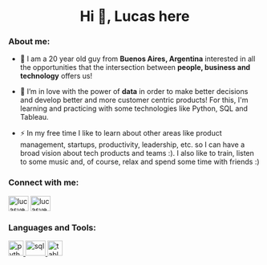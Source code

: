 <h1 align="center">Hi 👋, Lucas here</h1>

<h3 align="left">About me:</h3>

- 🔭 I am a 20 year old guy from **Buenos Aires, Argentina** interested in all the opportunities that the intersection between **people, business and technology** offers us!

- 🌱 I’m in love with the power of **data** in order to make better decisions and develop better and more customer centric products! For this, I'm learning and practicing with some technologies like Python, SQL and Tableau.

- ⚡ In my free time I like to learn about other areas like product management, startups, productivity, leadership, etc. so I can have a broad vision about tech products and teams :). I also like to train, listen to some music and, of course, relax and spend some time with friends :)

<h3 align="left">Connect with me:</h3>
<p align="left">
<a href="https://twitter.com/lucasvegalv" target="blank"><img align="center" src="https://raw.githubusercontent.com/rahuldkjain/github-profile-readme-generator/master/src/images/icons/Social/twitter.svg" alt="lucasvegalv" height="30" width="40" /></a>
<a href="https://linkedin.com/in/lucasvegalv" target="blank"><img align="center" src="https://raw.githubusercontent.com/rahuldkjain/github-profile-readme-generator/master/src/images/icons/Social/linked-in-alt.svg" alt="lucasvegalv" height="30" width="40" /></a>
</p>

<h3 align="left">Languages and Tools:</h3>
<p align="left"> 

<a href="https://www.python.org/" target="_blank" rel="noreferrer"> 
<img src="https://upload.wikimedia.org/wikipedia/commons/thumb/c/c3/Python-logo-notext.svg/1024px-Python-logo-notext.svg.png" alt="python_logo" width="30" height="30"/> 
</a> 
 
<a href="https://es.wikipedia.org/wiki/SQL" target="_blank" rel="noreferrer"> 
<img src="https://blog.desafiolatam.com/wp-content/uploads/2018/05/sql-logo.png" alt="sql" width="40" height="30"/> </a>

<a href="https://www.tableau.com/es-es" target="_blank" rel="noreferrer"> 
<img src="[https://static.wikia.nocookie.net/logopedia/images/8/8c/Kisspng-power-bi-business-intelligence-microsoft-azure-mic-office-365-d-nieuwe-cloud-omgeving-dynamics-on-5be7b365088c80.991032501541911397035.png/revision/latest/scale-to-width-down/1200?cb=20210722190700&path-prefix=es](https://www.google.com/url?sa=i&url=https%3A%2F%2Fcronuts.digital%2Fen%2Ftechnology%2Ftableau%2F&psig=AOvVaw14iwkw7Yvm6wJSEpLVItCL&ust=1692236977858000&source=images&cd=vfe&opi=89978449&ved=0CBAQjRxqFwoTCJiM2JKI4IADFQAAAAAdAAAAABAZ)" alt="tableau" width="30" height="30"/> 
</a>
